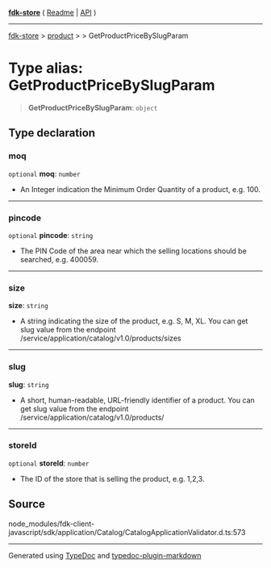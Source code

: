 [**fdk-store**](../../../README.md) ( [Readme](../../../README.md) \| [API](../../../API.md) )

---

[fdk-store](../../../API.md) > [product](../../README.md) > [<internal>](../README.md) > GetProductPriceBySlugParam

# Type alias: GetProductPriceBySlugParam

> **GetProductPriceBySlugParam**: `object`

## Type declaration

### moq

`optional` **moq**: `number`

- An Integer indication the Minimum Order Quantity
  of a product, e.g. 100.

---

### pincode

`optional` **pincode**: `string`

- The PIN Code of the area near which the
  selling locations should be searched, e.g. 400059.

---

### size

**size**: `string`

- A string indicating the size of the product, e.g.
  S, M, XL. You can get slug value from the endpoint
  /service/application/catalog/v1.0/products/sizes

---

### slug

**slug**: `string`

- A short, human-readable, URL-friendly identifier of
  a product. You can get slug value from the endpoint
  /service/application/catalog/v1.0/products/

---

### storeId

`optional` **storeId**: `number`

- The ID of the store that is selling the
  product, e.g. 1,2,3.

## Source

node_modules/fdk-client-javascript/sdk/application/Catalog/CatalogApplicationValidator.d.ts:573

---

Generated using [TypeDoc](https://typedoc.org/) and [typedoc-plugin-markdown](https://www.npmjs.com/package/typedoc-plugin-markdown)

